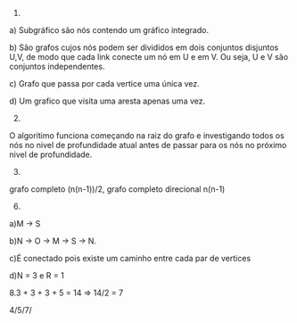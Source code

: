1.
a) Subgráfico são nós contendo um gráfico integrado.

b)  São grafos cujos nós podem ser divididos em dois conjuntos disjuntos U,V, de modo que cada link conecte um nó em U e em V. Ou seja, U e V são conjuntos independentes.

c) Grafo que passa por cada vertice uma única vez.

d) Um grafico que visita uma aresta apenas uma vez.

2.

O algoritimo funciona começando na raiz do grafo e investigando todos os nós no nivel de profundidade atual antes de passar para os nós no próximo nivel de profundidade.

3.

grafo completo (n(n-1))/2, grafo completo direcional n(n-1)

6.

a)M -> S

b)N -> O -> M -> S -> N.

c)É conectado pois existe um caminho entre cada par de vertices

d)N = 3 e R = 1

8.3 + 3 + 3 + 5 = 14 => 14/2 = 7



4/5/7/




